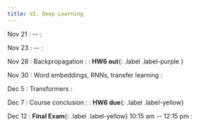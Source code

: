 ```yaml
---
title: VI. Deep Learning
---
```


Nov 21
: --
  : 

Nov 23
: --
  : 

Nov 28
: Backpropagation
  : 
: **HW6 out**{: .label .label-purple }

Nov 30
: Word embeddings, RNNs, transfer learning
  : 

Dec 5
: Transformers
  : 

Dec 7
: Course conclusion
  : 
: **HW6 due**{: .label .label-yellow}

Dec 12
: **Final Exam**{: .label .label-yellow} 10:15 am -- 12:15 pm
  : 
